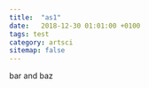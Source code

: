 ```yaml
---
title:  "as1"
date:   2018-12-30 01:01:00 +0100
tags: test
category: artsci
sitemap: false
---
```

bar and baz